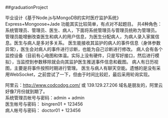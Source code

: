 ##graduationProject

毕业设计《基于Node.js与MongoDB的实时医疗监护系统》
Express+Mongoose+Jade
功能其实比较简单，有点对不起题目。 共4种角色：系统管理员、管理员、医生、病人，下面将系统管理员与管理员统称为管理员。
管理员能增删改查医生和病人的用户信息，为医生分配病人，为病人录入家属信息。医生与病人是多对多关系。
医生能接收其监护的病人的事件信息（身体参数异常），医生会对病人的事件进行诊断，也能为自己诊断进行修改。
病人会有各个监控设备（目前有心电图和体温。实际上没有硬件，只是写好接口，然后进行模拟），当监控到参数移除就会向其监护医生推送事件信息和截图。
病人有日历视图，主要是将事件按照时期进行管理。
医生与病人有聊天空能。遗憾的是没有采用WebSocket，之前尝试了一下，但由于时间比较赶，最后采用轮询实现。

阿里云：http://www.codcodog.com/ 或 139.129.27.206     域名是朋友的，阿里云好像7月份就到期了。   
系统管理员帐号与密码：admin + admin  
医生帐号与密码： bingren01 + 123456  
病人帐号与密码： doctor01 + 123456   